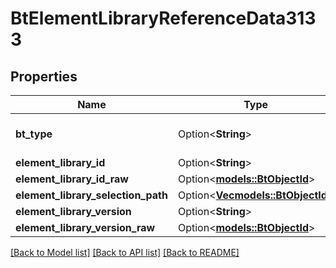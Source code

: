 # BtElementLibraryReferenceData3133

## Properties

Name | Type | Description | Notes
------------ | ------------- | ------------- | -------------
**bt_type** | Option<**String**> | Type of JSON object. | [optional]
**element_library_id** | Option<**String**> |  | [optional]
**element_library_id_raw** | Option<[**models::BtObjectId**](BTObjectId.md)> |  | [optional]
**element_library_selection_path** | Option<[**Vec<models::BtObjectId>**](BTObjectId.md)> |  | [optional]
**element_library_version** | Option<**String**> |  | [optional]
**element_library_version_raw** | Option<[**models::BtObjectId**](BTObjectId.md)> |  | [optional]

[[Back to Model list]](../README.md#documentation-for-models) [[Back to API list]](../README.md#documentation-for-api-endpoints) [[Back to README]](../README.md)


